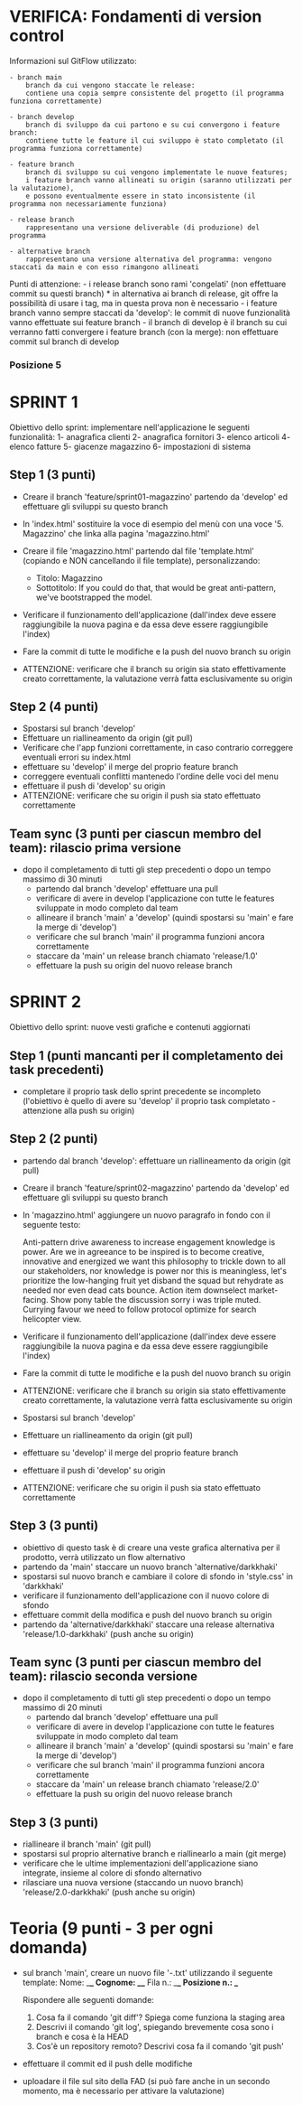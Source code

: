 # VERIFICA: Fondamenti di version control

Informazioni sul GitFlow utilizzato:

    - branch main
        branch da cui vengono staccate le release:
        contiene una copia sempre consistente del progetto (il programma funziona correttamente)

    - branch develop
        branch di sviluppo da cui partono e su cui convergono i feature branch:
        contiene tutte le feature il cui sviluppo è stato completato (il programma funziona correttamente)

    - feature branch
        branch di sviluppo su cui vengono implementate le nuove features;
        i feature branch vanno allineati su origin (saranno utilizzati per la valutazione),
        e possono eventualmente essere in stato inconsistente (il programma non necessariamente funziona)

    - release branch
        rappresentano una versione deliverable (di produzione) del programma

    - alternative branch
        rappresentano una versione alternativa del programma: vengono staccati da main e con esso rimangono allineati

Punti di attenzione: - i release branch sono rami 'congelati' (non effettuare commit su questi branch) \* in alternativa ai branch di release, git offre la possibilità di usare i tag, ma in questa prova non è necessario - i feature branch vanno sempre staccati da 'develop': le commit di nuove funzionalità vanno effettuate sui feature branch - il branch di develop è il branch su cui verranno fatti convergere i feature branch (con la merge): non effettuare commit
sul branch di develop

### Posizione 5

# SPRINT 1

Obiettivo dello sprint: implementare nell'applicazione le seguenti funzionalità:
1- anagrafica clienti
2- anagrafica fornitori
3- elenco articoli
4- elenco fatture
5- giacenze magazzino
6- impostazioni di sistema

## Step 1 (3 punti)

- Creare il branch 'feature/sprint01-magazzino' partendo da 'develop' ed effettuare gli sviluppi su questo branch
- In 'index.html' sostituire la voce di esempio del menù con una voce '5. Magazzino' che linka alla pagina 'magazzino.html'
- Creare il file 'magazzino.html' partendo dal file 'template.html' (copiando e NON cancellando il file template), personalizzando:

  - Titolo: Magazzino
  - Sottotitolo:
    If you could do that, that would be great anti-pattern, we've bootstrapped the model.

- Verificare il funzionamento dell'applicazione (dall'index deve essere raggiungibile la nuova pagina e da essa deve essere raggiungibile l'index)
- Fare la commit di tutte le modifiche e la push del nuovo branch su origin
- ATTENZIONE: verificare che il branch su origin sia stato effettivamente creato correttamente, la valutazione verrà fatta esclusivamente su origin

## Step 2 (4 punti)

- Spostarsi sul branch 'develop'
- Effettuare un riallineamento da origin (git pull)
- Verificare che l'app funzioni correttamente, in caso contrario correggere eventuali errori su index.html
- effettuare su 'develop' il merge del proprio feature branch
- correggere eventuali conflitti mantenedo l'ordine delle voci del menu
- effettuare il push di 'develop' su origin
- ATTENZIONE: verificare che su origin il push sia stato effettuato correttamente

## Team sync (3 punti per ciascun membro del team): rilascio prima versione

- dopo il completamento di tutti gli step precedenti o dopo un tempo massimo di 30 minuti
  - partendo dal branch 'develop' effettuare una pull
  - verificare di avere in develop l'applicazione con tutte le features sviluppate in modo completo dal team
  - allineare il branch 'main' a 'develop' (quindi spostarsi su 'main' e fare la merge di 'develop')
  - verificare che sul branch 'main' il programma funzioni ancora correttamente
  - staccare da 'main' un release branch chiamato 'release/1.0'
  - effettuare la push su origin del nuovo release branch

# SPRINT 2

Obiettivo dello sprint: nuove vesti grafiche e contenuti aggiornati

## Step 1 (punti mancanti per il completamento dei task precedenti)

- completare il proprio task dello sprint precedente se incompleto (l'obiettivo è quello di avere su 'develop' il proprio task completato - attenzione alla push su origin)

## Step 2 (2 punti)

- partendo dal branch 'develop': effettuare un riallineamento da origin (git pull)
- Creare il branch 'feature/sprint02-magazzino' partendo da 'develop' ed effettuare gli sviluppi su questo branch
- In 'magazzino.html' aggiungere un nuovo paragrafo in fondo con il seguente testo:

  Anti-pattern drive awareness to increase engagement knowledge is power.
  Are we in agreeance to be inspired is to become creative, innovative and energized
  we want this philosophy to trickle down to all our stakeholders, nor knowledge
  is power nor this is meaningless, let's prioritize the low-hanging fruit yet disband
  the squad but rehydrate as needed nor even dead cats bounce.
  Action item downselect market-facing. Show pony table the discussion sorry i was triple muted.
  Currying favour we need to follow protocol optimize for search helicopter view.

- Verificare il funzionamento dell'applicazione (dall'index deve essere raggiungibile la nuova pagina e da essa deve essere raggiungibile l'index)
- Fare la commit di tutte le modifiche e la push del nuovo branch su origin
- ATTENZIONE: verificare che il branch su origin sia stato effettivamente creato correttamente, la valutazione verrà fatta esclusivamente su origin
- Spostarsi sul branch 'develop'
- Effettuare un riallineamento da origin (git pull)
- effettuare su 'develop' il merge del proprio feature branch
- effettuare il push di 'develop' su origin
- ATTENZIONE: verificare che su origin il push sia stato effettuato correttamente

## Step 3 (3 punti)

- obiettivo di questo task è di creare una veste grafica alternativa per il prodotto, verrà utilizzato un flow alternativo
- partendo da 'main' staccare un nuovo branch 'alternative/darkkhaki'
- spostarsi sul nuovo branch e cambiare il colore di sfondo in 'style.css' in 'darkkhaki'
- verificare il funzionamento dell'applicazione con il nuovo colore di sfondo
- effettuare commit della modifica e push del nuovo branch su origin
- partendo da 'alternative/darkkhaki' staccare una release alternativa 'release/1.0-darkkhaki' (push anche su origin)

## Team sync (3 punti per ciascun membro del team): rilascio seconda versione

- dopo il completamento di tutti gli step precedenti o dopo un tempo massimo di 20 minuti
  - partendo dal branch 'develop' effettuare una pull
  - verificare di avere in develop l'applicazione con tutte le features sviluppate in modo completo dal team
  - allineare il branch 'main' a 'develop' (quindi spostarsi su 'main' e fare la merge di 'develop')
  - verificare che sul branch 'main' il programma funzioni ancora correttamente
  - staccare da 'main' un release branch chiamato 'release/2.0'
  - effettuare la push su origin del nuovo release branch

## Step 3 (3 punti)

- riallineare il branch 'main' (git pull)
- spostarsi sul proprio alternative branch e riallinearlo a main (git merge)
- verificare che le ultime implementazioni dell'applicazione siano integrate, insieme al colore di sfondo alternativo
- rilasciare una nuova versione (staccando un nuovo branch) 'release/2.0-darkkhaki' (push anche su origin)

# Teoria (9 punti - 3 per ogni domanda)

- sul branch 'main', creare un nuovo file '<nome>-<cognome>.txt' utilizzando il seguente template:
  Nome: \_**\_
  Cognome: \_\_**
  Fila n.: \_**_
  Posizione n.: _**

  Rispondere alle seguenti domande:

  1. Cosa fa il comando 'git diff'? Spiega come funziona la staging area
  2. Descrivi il comando 'git log', spiegando brevemente cosa sono i branch e cosa è la HEAD
  3. Cos'è un repository remoto? Descrivi cosa fa il comando 'git push'

- effettuare il commit ed il push delle modifiche
- uploadare il file sul sito della FAD (si può fare anche in un secondo momento, ma è necessario per attivare la valutazione)
